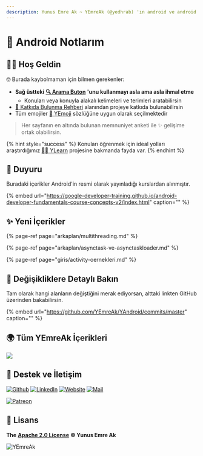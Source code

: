 ```yaml
---
description: Yunus Emre Ak ~ YEmreAk (@yedhrab) 'ın android ve android programlama notları
---
```


# 📲 Android Notlarım

## 🙋‍♂️ Hoş Geldin

🤓 Burada kaybolmaman için bilmen gerekenler:

* **Sağ üstteki** [**🔍 Arama Buton**](https://iuce.yemreak.com/?q=) **'unu kullanmayı asla ama asla ihmal etme**
  * Konuları veya konuyla alakalı kelimeleri ve terimleri aratabilirsin
* [💖 Katkıda Bulunma Rehberi](https://wiki.yemreak.com/changelog) alanından projeye katkıda bulunabilirsin
* Tüm emojiler [🚀 YEmoji](https://learn.yemreak.com/yonetim/yemoji) sözlüğüne uygun olarak seçilmektedir

> Her sayfanın en altında bulunan memnuniyet anketi ile ✨ gelişime ortak olabilirsin.

{% hint style="success" %}
Konuları öğrenmek için ideal yolları araştırdığımız [👨‍🏫 YLearn](https://learn.yemreak.com/) projesine bakmanda fayda var.
{% endhint %}

## 📢 Duyuru

Buradaki içerikler Android'in resmi olarak yayınladığı kurslardan alınmıştır.

{% embed url="https://google-developer-training.github.io/android-developer-fundamentals-course-concepts-v2/index.html" caption="" %}

## ✨ Yeni İçerikler

{% page-ref page="arkaplan/multithreading.md" %}

{% page-ref page="arkaplan/asynctask-ve-asynctaskloader.md" %}

{% page-ref page="giris/activity-oernekleri.md" %}

## 🧐 Değişikliklere Detaylı Bakın

Tam olarak hangi alanların değiştiğini merak ediyorsan, alttaki linkten GitHub üzerinden bakabilirsin.

{% embed url="https://github.com/YEmreAk/YAndroid/commits/master" caption="" %}

## 🌍 Tüm YEmreAk İçerikleri

![](https://drive.google.com/uc?id=1LZoJzZyY_uYbl3zCxk6ZtZPaDiMHglMv)

## 💖 Destek ve İletişim

​[​![Github](https://drive.google.com/uc?id=1PzkuWOoBNMg0uOMmqwHtVoYt0WCqi-O5)​](https://github.com/yedhrab) [​![LinkedIn](https://drive.google.com/uc?id=1hvdil0ZHVEzekQ4AYELdnPOqzunKpnzJ)​](https://www.linkedin.com/in/yemreak/) [​![Website](https://drive.google.com/uc?id=1wR8Ph0FBs36ZJl0Ud-HkS0LZ9b66JBqJ)​](https://yemreak.com/) [​![Mail](https://drive.google.com/uc?id=142rP0hbrnY8T9kj_84_r7WxPG1hzWEcN)​](mailto::yedhrab@gmail.com?subject=YAndroid%20%7C%20Github)​

​[​![Patreon](https://drive.google.com/uc?id=11YmCRmySX7v7QDFS62ST2JZuE70RFjDG)](https://www.patreon.com/yemreak/)

## 🔏 Lisans

**The** [**Apache 2.0 License**](https://choosealicense.com/licenses/apache-2.0/) **©️ Yunus Emre Ak**

![YEmreAk](https://drive.google.com/uc?id=1Wd_YLVOkAhXPVqFMx_aZyFvyTy_88H-Z)

